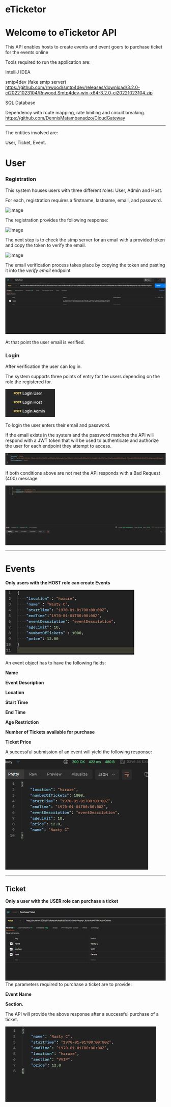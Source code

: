 # eTicketor

# Welcome to eTicketor API

This API enables hosts to create events and event goers to purchase ticket for the events online

Tools required to run the application are:

IntelliJ IDEA

smtp4dev (fake smtp server) https://github.com/rnwood/smtp4dev/releases/download/3.2.0-ci20221023104/Rnwood.Smtp4dev-win-x64-3.2.0-ci20221023104.zip

SQL Database

Dependency with route mapping, rate limiting and circuit breaking. https://github.com/DennisMatambanadzo/CloudGateway

****************


The entities involved are:

User,
Ticket,
Event.

# User

### Registration

This system houses users with three different roles: User, Admin and Host.

For each, registration requires a firstname, lastname, email, and password.

![image](https://github.com/DennisMatambanadzo/eTicketor/assets/49873792/a0577231-3bfa-4c49-9f28-1c350f001b48)

The registration provides the following response:

![image](https://github.com/DennisMatambanadzo/eTicketor/assets/49873792/86737ff8-97ad-4ada-87d4-cefd856f5b7e)

The next step is to check the stmp server for an email with a provided token and copy the token to verify the email.

![image](https://github.com/DennisMatambanadzo/eTicketor/assets/49873792/7852de4b-6f4d-4f87-ad96-7c932c8a9aa8)

The email verification process takes place by copying the token and pasting it into the *verify email* endpoint

![img_1.png](img_1.png)

At that point the user email is verified.

### Login

After verification the user can log in.

The system supports three points of entry for the users depending on the role the registered for.

![img_2.png](img_2.png)

To login the user enters their email and password.

If the email exists in the system and the password matches the API will respond with a JWT token 
that will be used to authenticate and authorize the user for each endpoint they attempt to access.

![img_3.png](img_3.png)

If both conditions above are not met the API responds with a Bad Request (400) message

![img_4.png](img_4.png)


********

# Events

**Only users with the HOST role can create Events**

![img_5.png](img_5.png)

An event object has to have the following fields:

**Name**

**Event Description**

**Location**

**Start Time**

**End Time**

**Age Restriction**

**Number of Tickets available for purchase**

**Ticket Price**


A successful submission of an event will yield the following response:

![img_6.png](img_6.png)
****

## Ticket

**Only a user with the USER role can purchase a ticket**

![img_7.png](img_7.png)
 The parameters required to purchase a ticket are to provide:

**Event Name**

**Section.**

The API will provide the above response after a successful purchase of a ticket.

![img_8.png](img_8.png)


    